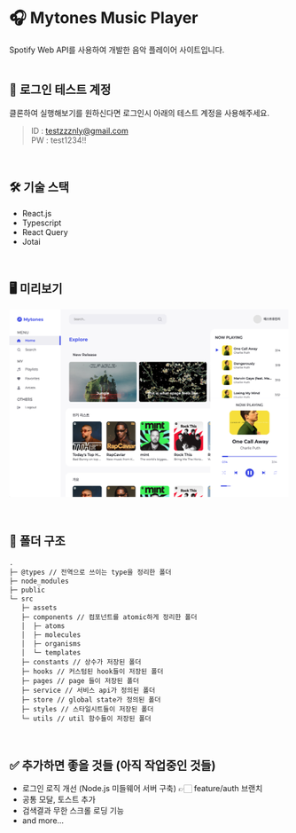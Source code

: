# 🎧 Mytones Music Player

Spotify Web API를 사용하여 개발한 음악 플레이어 사이트입니다.
<br/>
<br/>

## 🔑 로그인 테스트 계정

클론하여 실행해보기를 원하신다면 로그인시 아래의 테스트 계정을 사용해주세요.

> ID : testzzznly@gmail.com <br/>
> PW : test1234!!

<br/>

## 🛠️ 기술 스택

- React.js
- Typescript
- React Query
- Jotai

<br/>

## 🖥️ 미리보기

![미리보기](/public/img-screenshot-mytones.png)

<br/>

## 📂 폴더 구조

```
.
├─ @types // 전역으로 쓰이는 type을 정리한 폴더
├─ node_modules
├─ public
└─ src
   ├─ assets
   ├─ components // 컴포넌트를 atomic하게 정리한 폴더
   │  ├─ atoms
   │  ├─ molecules
   │  ├─ organisms
   │  └─ templates
   ├─ constants // 상수가 저장된 폴더
   ├─ hooks // 커스텀된 hook들이 저장된 폴더
   ├─ pages // page 들이 저장된 폴더
   ├─ service // 서비스 api가 정의된 폴더
   ├─ store // global state가 정의된 폴더
   ├─ styles // 스타일시트들이 저장된 폴더
   └─ utils // util 함수들이 저장된 폴더
```

<br/>

## ✅ 추가하면 좋을 것들 (아직 작업중인 것들)

- 로그인 로직 개선 (Node.js 미들웨어 서버 구축) 👉🏻 feature/auth 브랜치
- 공통 모달, 토스트 추가
- 검색결과 무한 스크롤 로딩 기능
- and more...

<br/>
